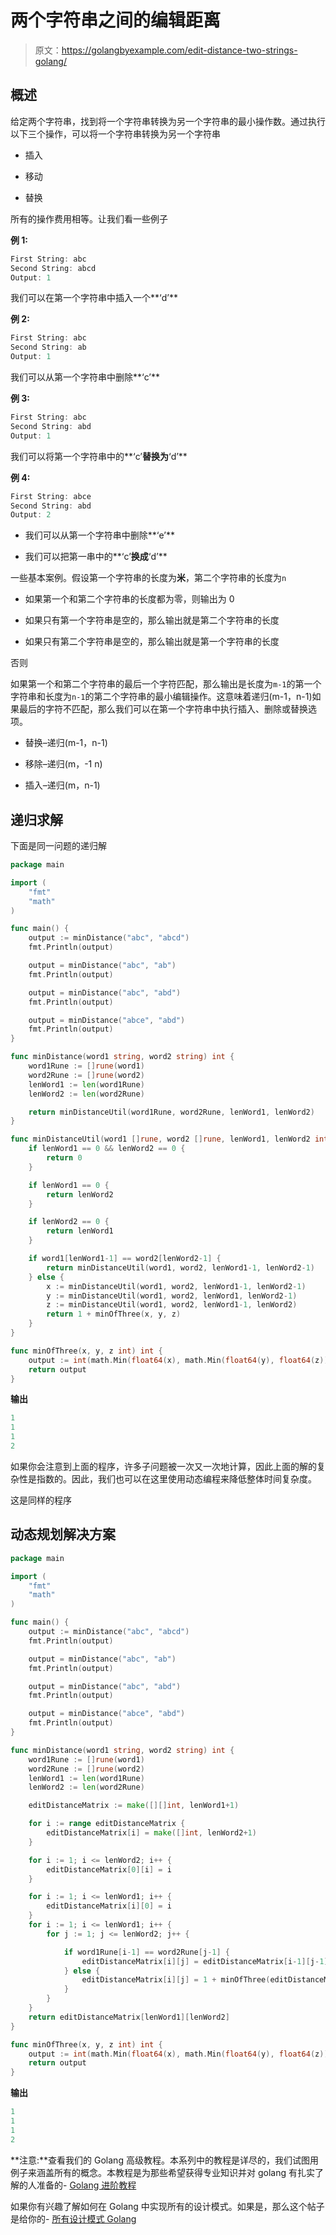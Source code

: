# 两个字符串之间的编辑距离

> 原文：<https://golangbyexample.com/edit-distance-two-strings-golang/>

## **概述**

给定两个字符串，找到将一个字符串转换为另一个字符串的最小操作数。通过执行以下三个操作，可以将一个字符串转换为另一个字符串

*   插入

*   移动

*   替换

所有的操作费用相等。让我们看一些例子

**例 1:**

```go
First String: abc
Second String: abcd
Output: 1
```

我们可以在第一个字符串中插入一个**‘d’**

**例 2:**

```go
First String: abc
Second String: ab
Output: 1
```

我们可以从第一个字符串中删除**‘c’**

**例 3:**

```go
First String: abc
Second String: abd
Output: 1
```

我们可以将第一个字符串中的**‘c’**替换为**‘d’**

**例 4:**

```go
First String: abce
Second String: abd
Output: 2
```

*   我们可以从第一个字符串中删除**‘e’**

*   我们可以把第一串中的**‘c’**换成**‘d’**

一些基本案例。假设第一个字符串的长度为**米**，第二个字符串的长度为`n`

*   如果第一个和第二个字符串的长度都为零，则输出为 0

*   如果只有第一个字符串是空的，那么输出就是第二个字符串的长度

*   如果只有第二个字符串是空的，那么输出就是第一个字符串的长度

否则

如果第一个和第二个字符串的最后一个字符匹配，那么输出是长度为`m-1`的第一个字符串和长度为`n-1`的第二个字符串的最小编辑操作。这意味着递归(m-1，n-1)如果最后的字符不匹配，那么我们可以在第一个字符串中执行插入、删除或替换选项。

*   替换–递归(m-1，n-1)

*   移除–递归(m，-1 n)

*   插入–递归(m，n-1)

## **递归求解**

下面是同一问题的递归解

```go
package main

import (
	"fmt"
	"math"
)

func main() {
	output := minDistance("abc", "abcd")
	fmt.Println(output)

	output = minDistance("abc", "ab")
	fmt.Println(output)

	output = minDistance("abc", "abd")
	fmt.Println(output)

	output = minDistance("abce", "abd")
	fmt.Println(output)
}

func minDistance(word1 string, word2 string) int {
	word1Rune := []rune(word1)
	word2Rune := []rune(word2)
	lenWord1 := len(word1Rune)
	lenWord2 := len(word2Rune)

	return minDistanceUtil(word1Rune, word2Rune, lenWord1, lenWord2)
}

func minDistanceUtil(word1 []rune, word2 []rune, lenWord1, lenWord2 int) int {
	if lenWord1 == 0 && lenWord2 == 0 {
		return 0
	}

	if lenWord1 == 0 {
		return lenWord2
	}

	if lenWord2 == 0 {
		return lenWord1
	}

	if word1[lenWord1-1] == word2[lenWord2-1] {
		return minDistanceUtil(word1, word2, lenWord1-1, lenWord2-1)
	} else {
		x := minDistanceUtil(word1, word2, lenWord1-1, lenWord2-1)
		y := minDistanceUtil(word1, word2, lenWord1, lenWord2-1)
		z := minDistanceUtil(word1, word2, lenWord1-1, lenWord2)
		return 1 + minOfThree(x, y, z)
	}
}

func minOfThree(x, y, z int) int {
	output := int(math.Min(float64(x), math.Min(float64(y), float64(z))))
	return output
}
```

**输出**

```go
1
1
1
2
```

如果你会注意到上面的程序，许多子问题被一次又一次地计算，因此上面的解的复杂性是指数的。因此，我们也可以在这里使用动态编程来降低整体时间复杂度。

这是同样的程序

## **动态规划解决方案**

```go
package main

import (
	"fmt"
	"math"
)

func main() {
	output := minDistance("abc", "abcd")
	fmt.Println(output)

	output = minDistance("abc", "ab")
	fmt.Println(output)

	output = minDistance("abc", "abd")
	fmt.Println(output)

	output = minDistance("abce", "abd")
	fmt.Println(output)
}

func minDistance(word1 string, word2 string) int {
	word1Rune := []rune(word1)
	word2Rune := []rune(word2)
	lenWord1 := len(word1Rune)
	lenWord2 := len(word2Rune)

	editDistanceMatrix := make([][]int, lenWord1+1)

	for i := range editDistanceMatrix {
		editDistanceMatrix[i] = make([]int, lenWord2+1)
	}

	for i := 1; i <= lenWord2; i++ {
		editDistanceMatrix[0][i] = i
	}

	for i := 1; i <= lenWord1; i++ {
		editDistanceMatrix[i][0] = i
	}
	for i := 1; i <= lenWord1; i++ {
		for j := 1; j <= lenWord2; j++ {

			if word1Rune[i-1] == word2Rune[j-1] {
				editDistanceMatrix[i][j] = editDistanceMatrix[i-1][j-1]
			} else {
				editDistanceMatrix[i][j] = 1 + minOfThree(editDistanceMatrix[i-1][j], editDistanceMatrix[i][j-1], editDistanceMatrix[i-1][j-1])
			}
		}
	}
	return editDistanceMatrix[lenWord1][lenWord2]
}

func minOfThree(x, y, z int) int {
	output := int(math.Min(float64(x), math.Min(float64(y), float64(z))))
	return output
}
```

**输出**

```go
1
1
1
2
```

**注意:**查看我们的 Golang 高级教程。本系列中的教程是详尽的，我们试图用例子来涵盖所有的概念。本教程是为那些希望获得专业知识并对 golang 有扎实了解的人准备的- [Golang 进阶教程](https://golangbyexample.com/golang-comprehensive-tutorial/)

如果你有兴趣了解如何在 Golang 中实现所有的设计模式。如果是，那么这个帖子是给你的- [所有设计模式 Golang](https://golangbyexample.com/all-design-patterns-golang/)